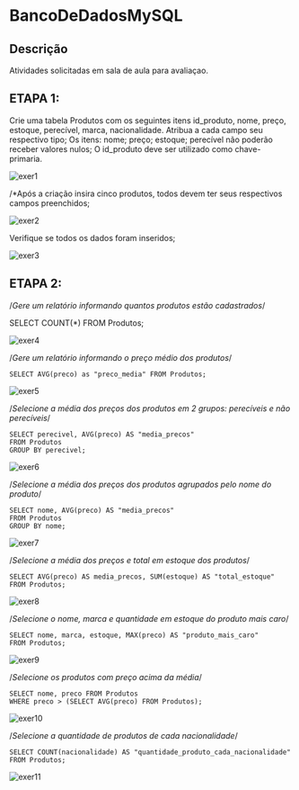 # BancoDeDadosMySQL
## Descrição
Atividades solicitadas em sala de aula para avaliaçao.
## ETAPA 1:
 Crie uma tabela Produtos com os seguintes itens id_produto, nome, preço,
 estoque, perecível, marca, nacionalidade.
 Atribua a cada campo seu respectivo tipo;
 Os itens: nome; preço; estoque; perecível não poderão receber valores nulos;
 O id_produto deve ser utilizado como chave-primaria.

 ![exer1](https://github.com/Ig0rFA/BancoDeDadosMySQL/blob/main/AC2%20Print/AC2%20Tabela.png)
 
/*Após a criação insira cinco produtos, todos devem ter seus respectivos campos
preenchidos;

![exer2](https://github.com/Ig0rFA/BancoDeDadosMySQL/blob/main/AC2%20Print/AC2%20ProdutosAtributos.png)

Verifique se todos os dados foram inseridos;

![exer3](https://github.com/Ig0rFA/BancoDeDadosMySQL/blob/main/AC2%20Print/AC2%20ProdutosDescricaoBusca.png)

## ETAPA 2:
/*Gere um relatório informando quantos produtos estão cadastrados*/

SELECT COUNT(*) FROM Produtos;

![exer4](https://github.com/Ig0rFA/BancoDeDadosMySQL/blob/main/AC2%20Print/AC2%20ProdutosRelatorio.png)

/*Gere um relatório informando o preço médio dos produtos*/

	SELECT AVG(preco) as "preco_media" FROM Produtos;

![exer5](https://github.com/Ig0rFA/BancoDeDadosMySQL/blob/main/AC2%20Print/AC2%20ProdutosPMedio.png)

/*Selecione a média dos preços dos produtos em 2 grupos: perecíveis e não
perecíveis*/
	
	SELECT perecivel, AVG(preco) AS "media_precos"
	FROM Produtos
	GROUP BY perecivel;

![exer6](https://github.com/Ig0rFA/BancoDeDadosMySQL/blob/main/AC2%20Print/AC2ProdutosPereciveis.png)

/*Selecione a média dos preços dos produtos agrupados pelo nome do produto*/

	SELECT nome, AVG(preco) AS "media_precos"
	FROM Produtos
	GROUP BY nome;

![exer7](https://github.com/Ig0rFA/BancoDeDadosMySQL/blob/main/AC2%20Print/AC2ProdutosNomeMedia.png)

/*Selecione a média dos preços e total em estoque dos produtos*/

	SELECT AVG(preco) AS media_precos, SUM(estoque) AS "total_estoque"
	FROM Produtos;

![exer8](https://github.com/Ig0rFA/BancoDeDadosMySQL/blob/main/AC2%20Print/AC2ProdutosMediaTotal.png)

/*Selecione o nome, marca e quantidade em estoque do produto mais caro*/

	SELECT nome, marca, estoque, MAX(preco) AS "produto_mais_caro"
	FROM Produtos; 

![exer9](https://github.com/Ig0rFA/BancoDeDadosMySQL/blob/main/AC2%20Print/AC2ProdutosNomeMedia.png)
 
/*Selecione os produtos com preço acima da média*/

	SELECT nome, preco FROM Produtos
	WHERE preco > (SELECT AVG(preco) FROM Produtos);

![exer10](https://github.com/Ig0rFA/BancoDeDadosMySQL/blob/main/AC2%20Print/AC2ProdutosAcimaMedia.png)

/*Selecione a quantidade de produtos de cada nacionalidade*/

	SELECT COUNT(nacionalidade) AS "quantidade_produto_cada_nacionalidade"
	FROM Produtos;	

 ![exer11](https://github.com/Ig0rFA/BancoDeDadosMySQL/blob/main/AC2%20Print/AC2ProdutosPNacionalidade.png)

 
